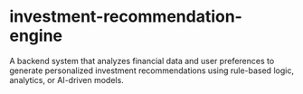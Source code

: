 # investment-recommendation-engine
A backend system that analyzes financial data and user preferences to generate personalized investment recommendations using rule-based logic, analytics, or AI-driven models.
